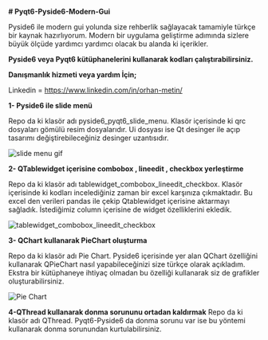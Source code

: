 
**# Pyqt6-Pyside6-Modern-Gui** 

Pyside6 ile modern gui yolunda size rehberlik sağlayacak tamamiyle türkçe bir kaynak hazırlıyorum. Modern bir uygulama geliştirme adımında sizlere büyük ölçüde yardımcı
yardımcı olacak bu alanda ki içerikler.

**Pyside6 veya Pyqt6 kütüphanelerini kullanarak kodları çalıştırabilirsiniz.** 

**Danışmanlık hizmeti veya yardım İçin;**

Linkedin = https://www.linkedin.com/in/orhan-metin/



**1- Pyside6 ile slide menü**


Repo da ki klasör adı pyside6_pyqt6_slide_menu.
Klasör içerisinde ki qrc dosyaları gömülü resim dosyalarıdır. Ui dosyası ise Qt desinger ile açıp tasarımı değiştirebileceğiniz desinger uzantısıdır.


![slide menu gif](https://github.com/orhanmetinnn/Pyqt6-Pyside6-Modern-Gui/blob/main/image/slide_menu_gif.gif)




**2- QTablewidget içerisine combobox , lineedit , checkbox yerleştirme**


Repo da ki klasör adı tablewidget_combobox_lineedit_checkbox.
Klasör içerisinde ki kodları incelediğiniz zaman bir excel karşınıza çıkmaktadır. Bu excel den verileri pandas ile çekip Qtablewidget içerisine aktarmayı sağladık.
İstediğimiz column içerisine de widget özelliklerini ekledik.


![tablewidget_combobox_lineedit_checkbox](https://github.com/orhanmetinnn/Pyqt6-Pyside6-Modern-Gui/blob/main/image/table.PNG)


**3- QChart kullanarak PieChart oluşturma**

Repo da ki klasör adı Pie Chart.
Pyside6 içerisinde yer alan QChart özelliğini kullanarak QPieChart nasıl yapabileceğinizi size türkçe olarak açıkladım.
Ekstra bir kütüphaneye ihtiyaç olmadan bu özelliği kullanarak siz de grafikler oluşturabilirsiniz.


![Pie Chart](https://github.com/orhanmetinnn/Pyqt6-Pyside6-Modern-Gui/blob/main/image/qchart.PNG)




**4-QThread kullanarak donma sorununu ortadan kaldırmak**
Repo da ki klasör adı QThread.
Pyqt6-Pyside6 da donma sorunu var ise bu yöntemi kullanarak donma sorunundan kurtulabilirsiniz.
